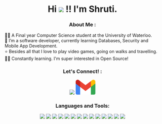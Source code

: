 <!-- Intro -->

<h1 align="center">Hi <img src="https://raw.githubusercontent.com/MartinHeinz/MartinHeinz/master/wave.gif" width="30px"> !! I'm Shruti.</h1>
<h3 align="center">About Me :</h3>  
 <p>
 👩‍🎓  A Final year Computer Science student at the University of Waterloo.
<br>💫 I’m a software developer, currently learning Databases, Security and Mobile App Development.
<br>⭐ Besides all that I love to play video games, going on walks and travelling.
<br>👩‍💻 Constantly learning. I'm super interested in Open Source!
 </p>

<!-- Socials --> 

<h3 align="center">Let's Connect! :</h3>  
<div align="center">
<a href="https://www.linkedin.com/in/shruti-vishrant/" target="blank"><img src="https://cdn.jsdelivr.net/gh/devicons/devicon/icons/linkedin/linkedin-original.svg" style="height: 3rem"/></a>

<a href="mailto:vishrantshruti@gmail.com" target="blank">
<img src="https://github.com/mahiiverse1/mahiiverse1/blob/main/Gmail_Logo_256px.png" style="height: 3rem"/>
</a>

</div>

<!-- Tech Stack --> 

<h3 align="Center">Languages and Tools:</h3>  
<p align="center">
<img style="height: 4rem" src ='https://raw.githubusercontent.com/rahulbanerjee26/githubAboutMeGenerator/main/icons/python.svg'>
<img style="height: 4rem" src ='https://raw.githubusercontent.com/rahulbanerjee26/githubAboutMeGenerator/main/icons/reactjs.svg'>
<img style="height: 4rem" src ='https://raw.githubusercontent.com/rahulbanerjee26/githubAboutMeGenerator/main/icons/javascript.svg'>
<img style="height: 4rem" src ='https://raw.githubusercontent.com/rahulbanerjee26/githubAboutMeGenerator/main/icons/c.svg'>
<img style="height: 4rem" src ='https://raw.githubusercontent.com/rahulbanerjee26/githubAboutMeGenerator/main/icons/cpp.svg'>
<img style="height: 4rem" src ='https://raw.githubusercontent.com/rahulbanerjee26/githubAboutMeGenerator/main/icons/sqlite.svg'>
<img style="height: 4rem" src ='https://raw.githubusercontent.com/rahulbanerjee26/githubAboutMeGenerator/main/icons/pytorch.svg'>
<img style="height: 4rem" src ='https://raw.githubusercontent.com/rahulbanerjee26/githubAboutMeGenerator/main/icons/css.svg'>
<img style="height: 4rem" src ='https://raw.githubusercontent.com/rahulbanerjee26/githubAboutMeGenerator/main/icons/html.svg'>
<img style="height: 4rem" src="https://img.icons8.com/color/48/000000/python.png"/>
<img style="height: 4rem" src="https://img.icons8.com/external-tal-revivo-shadow-tal-revivo/48/000000/external-jquery-is-a-javascript-library-designed-to-simplify-html-logo-shadow-tal-revivo.png"/>
<img style="height: 4rem" src="https://img.icons8.com/color/48/000000/nodejs.png"/>
<img style="height: 4rem" src ='https://raw.githubusercontent.com/rahulbanerjee26/githubAboutMeGenerator/main/icons/csharp.svg'>
<img style="height: 4rem" src ='https://user-images.githubusercontent.com/104796401/166624328-face3b8a-4ccc-43b6-acad-f73a2fdb757a.png'>
</p>
